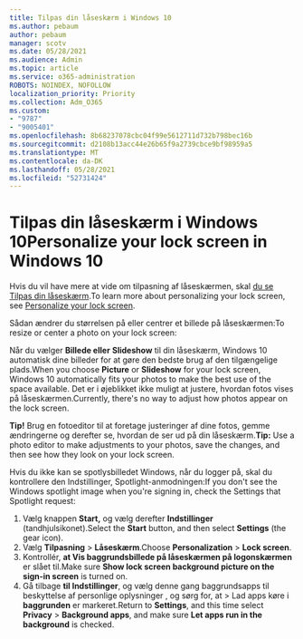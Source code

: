 ```yaml
---
title: Tilpas din låseskærm i Windows 10
ms.author: pebaum
author: pebaum
manager: scotv
ms.date: 05/28/2021
ms.audience: Admin
ms.topic: article
ms.service: o365-administration
ROBOTS: NOINDEX, NOFOLLOW
localization_priority: Priority
ms.collection: Adm_O365
ms.custom:
- "9787"
- "9005401"
ms.openlocfilehash: 8b68237078cbc04f99e5612711d732b798bec16b
ms.sourcegitcommit: d2108b13acc44e26b65f9a2739cbce9bf98959a5
ms.translationtype: MT
ms.contentlocale: da-DK
ms.lasthandoff: 05/28/2021
ms.locfileid: "52731424"
---
```

# <a name="personalize-your-lock-screen-in-windows-10"></a><span data-ttu-id="cab0d-102">Tilpas din låseskærm i Windows 10</span><span class="sxs-lookup"><span data-stu-id="cab0d-102">Personalize your lock screen in Windows 10</span></span>

<span data-ttu-id="cab0d-103">Hvis du vil have mere at vide om tilpasning af låseskærmen, skal [du se Tilpas din låseskærm](https://support.microsoft.com/windows/personalize-your-lock-screen-81dab9b0-35cf-887c-84a0-6de8ef72bea0).</span><span class="sxs-lookup"><span data-stu-id="cab0d-103">To learn more about personalizing your lock screen, see [Personalize your lock screen](https://support.microsoft.com/windows/personalize-your-lock-screen-81dab9b0-35cf-887c-84a0-6de8ef72bea0).</span></span>

<span data-ttu-id="cab0d-104">Sådan ændrer du størrelsen på eller centrer et billede på låseskærmen:</span><span class="sxs-lookup"><span data-stu-id="cab0d-104">To resize or center a photo on your lock screen:</span></span>

<span data-ttu-id="cab0d-105">Når du vælger **Billede eller** **Slideshow** til din låseskærm, Windows 10 automatisk dine billeder for at gøre den bedste brug af den tilgængelige plads.</span><span class="sxs-lookup"><span data-stu-id="cab0d-105">When you choose **Picture** or **Slideshow** for your lock screen, Windows 10 automatically fits your photos to make the best use of the space available.</span></span> <span data-ttu-id="cab0d-106">Det er i øjeblikket ikke muligt at justere, hvordan fotos vises på låseskærmen.</span><span class="sxs-lookup"><span data-stu-id="cab0d-106">Currently, there's no way to adjust how photos appear on the lock screen.</span></span>

<span data-ttu-id="cab0d-107">**Tip!** Brug en fotoeditor til at foretage justeringer af dine fotos, gemme ændringerne og derefter se, hvordan de ser ud på din låseskærm.</span><span class="sxs-lookup"><span data-stu-id="cab0d-107">**Tip:** Use a photo editor to make adjustments to your photos, save the changes, and then see how they look on your lock screen.</span></span>

<span data-ttu-id="cab0d-108">Hvis du ikke kan se spotlysbilledet Windows, når du logger på, skal du kontrollere den Indstillinger, Spotlight-anmodningen:</span><span class="sxs-lookup"><span data-stu-id="cab0d-108">If you don't see the Windows spotlight image when you're signing in, check the Settings that Spotlight request:</span></span> 

1. <span data-ttu-id="cab0d-109">Vælg knappen **Start,** og vælg derefter **Indstillinger** (tandhjulsikonet).</span><span class="sxs-lookup"><span data-stu-id="cab0d-109">Select the **Start** button, and then select **Settings** (the gear icon).</span></span>
1. <span data-ttu-id="cab0d-110">Vælg **Tilpasning**  >  **Låseskærm**.</span><span class="sxs-lookup"><span data-stu-id="cab0d-110">Choose **Personalization** > **Lock screen**.</span></span>
1. <span data-ttu-id="cab0d-111">Kontrollér, **at Vis baggrundsbillede på låseskærmen på logonskærmen** er slået til.</span><span class="sxs-lookup"><span data-stu-id="cab0d-111">Make sure **Show lock screen background picture on the sign-in screen** is turned on.</span></span>
1. <span data-ttu-id="cab0d-112">Gå tilbage **til Indstillinger**, og vælg denne gang baggrundsapps til beskyttelse af personlige oplysninger , og sørg for, at  >  Lad apps køre i **baggrunden** er markeret.</span><span class="sxs-lookup"><span data-stu-id="cab0d-112">Return to **Settings**, and this time select **Privacy** > **Background apps**, and make sure **Let apps run in the background** is checked.</span></span>